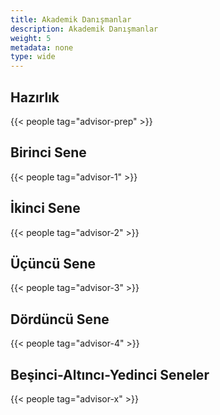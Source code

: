 ```yaml
---
title: Akademik Danışmanlar
description: Akademik Danışmanlar
weight: 5
metadata: none
type: wide
---
```


## Hazırlık

{{< people tag="advisor-prep" >}}

## Birinci Sene

{{< people tag="advisor-1" >}}

## İkinci Sene

{{< people tag="advisor-2" >}}

## Üçüncü Sene

{{< people tag="advisor-3" >}}

## Dördüncü Sene

{{< people tag="advisor-4" >}}

## Beşinci-Altıncı-Yedinci Seneler

{{< people tag="advisor-x" >}}

